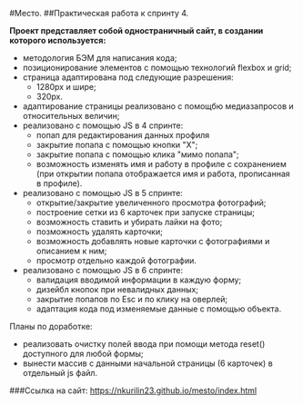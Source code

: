 #Место. 
##Практическая работа к спринту 4.

**Проект представляет собой одностраничный сайт, в создании которого используется:**
- методология БЭМ для написания кода;
- позиционирование элементов c помощью технологий flexbox и grid;
- страница адаптирована под следующие разрешения:
    - 1280px и шире;
    - 320px.
- адаптирование страницы реализовано с помощбю медиазапросов и относительных величин;
- реализовано с помощью JS в 4 спринте:
  - попап для редактирования данных профиля
  - закрытие попапа с помощью кнопки "Х";
  - закрытие попапа с помощью клика "мимо попапа";
  - возможность изменять имя и работу в профиле с сохранением (при открытии попапа отображается имя и работа, прописанная в профиле).
- реализовано с помощью JS в 5 спринте:
  - открытие/закрытие увеличенного просмотра фотографий;
  - построение сетки из 6 карточек при запуске страницы;
  - возможность ставить и убирать лайки на фото;
  - позможность удалять карточки;
  - возможность добавлять новые карточки с фотографиями и описанием к ним;
  - просмотр отдельно каждой фотографии.
- реализовано с помощью JS в 6 спринте:
  - валидация вводимой информации в каждую форму;
  - дизейбл кнопок при невалидных данных;
  - закрытие попапов по Esc и по клику на оверлей;
  - адаптация кода под изменяемые данные с помощью объекта.

Планы по доработке:
- реализовать очистку полей ввода при помощи метода reset() доступного для любой формы;
- вынести массив с данными начальной страницы (6 карточек) в отдельный js файл.

###Ссылка на сайт: https://nkurilin23.github.io/mesto/index.html

